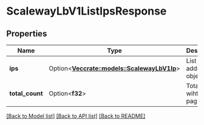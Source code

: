 # ScalewayLbV1ListIpsResponse

## Properties

Name | Type | Description | Notes
------------ | ------------- | ------------- | -------------
**ips** | Option<[**Vec<crate::models::ScalewayLbV1Ip>**](scaleway.lb.v1.Ip.md)> | List IP address object | [optional]
**total_count** | Option<**f32**> | Total count, wihtout pagination | [optional]

[[Back to Model list]](../README.md#documentation-for-models) [[Back to API list]](../README.md#documentation-for-api-endpoints) [[Back to README]](../README.md)


